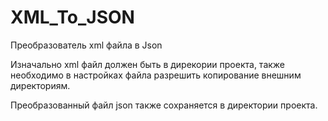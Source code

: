 # XML_To_JSON
Преобразователь xml файла в Json

Изначально xml файл должен быть в дирекории проекта, также необходимо в настройках файла разрешить копирование внешним директориям.

Преобразованный файл json также сохраняется в директории проекта.
